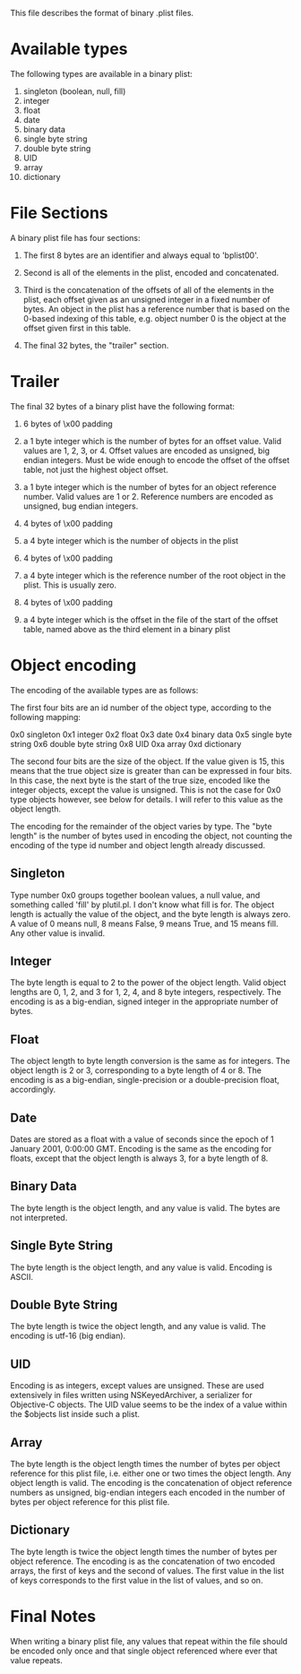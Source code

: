 This file describes the format of binary .plist files.

Available types
===============

The following types are available in a binary plist:

 1. singleton (boolean, null, fill)
 2. integer
 3. float
 4. date
 5. binary data
 6. single byte string
 7. double byte string
 8. UID
 9. array
 10. dictionary


File Sections
=============

A binary plist file has four sections:

1. The first 8 bytes are an identifier and always equal to 'bplist00'.

2. Second is all of the elements in the plist, encoded and concatenated.

3. Third is the concatenation of the offsets of all of the elements in the 
   plist, each offset given as an unsigned integer in a fixed number of 
   bytes. An object in the plist has a reference number that is based on the 
   0-based indexing of this table, e.g. object number 0 is the object at the 
   offset given first in this table.

4. The final 32 bytes, the "trailer" section.


Trailer
=======

The final 32 bytes of a binary plist have the following format:

  1. 6 bytes of \x00 padding
  
  2. a 1 byte integer which is the number of bytes for an offset value. 
     Valid values are 1, 2, 3, or 4. Offset values are encoded as unsigned, 
     big endian integers. Must be wide enough to encode the offset of the
     offset table, not just the highest object offset.
     
  3. a 1 byte integer which is the number of bytes for an object reference 
     number. Valid values are 1 or 2. Reference numbers are encoded as 
     unsigned, bug endian integers.
     
  4. 4 bytes of \x00 padding
  
  5. a 4 byte integer which is the number of objects in the plist
  
  6. 4 bytes of \x00 padding
  
  7. a 4 byte integer which is the reference number of the root object in 
     the plist. This is usually zero.
     
  8. 4 bytes of \x00 padding
  
  9. a 4 byte integer which is the offset in the file of the start of the 
     offset table, named above as the third element in a binary plist


Object encoding
===============

The encoding of the available types are as follows:

The first four bits are an id number of the object type, according to the 
following mapping:

 0x0 singleton
 0x1 integer
 0x2 float
 0x3 date
 0x4 binary data
 0x5 single byte string
 0x6 double byte string
 0x8 UID
 0xa array
 0xd dictionary

The second four bits are the size of the object. If the value given is 15, 
this means that the true object size is greater than can be expressed in 
four bits. In this case, the next byte is the start of the true size,
encoded like the integer objects, except the value is unsigned. This is not
the case for 0x0 type objects however, see below for details. I will refer to
this value as the object length.

The encoding for the remainder of the object varies by type. The "byte 
length" is the number of bytes used in encoding the object, not counting the 
encoding of the type id number and object length already discussed.


Singleton
---------

Type number 0x0 groups together boolean values, a null value, and something
called 'fill' by plutil.pl. I don't know what fill is for. The object length
is actually the value of the object, and the byte length is always zero. A
value of 0 means null, 8 means False, 9 means True, and 15 means fill. Any
other value is invalid.


Integer
-------

The byte length is equal to 2 to the power of the object length. Valid 
object lengths are 0, 1, 2, and 3 for 1, 2, 4, and 8 byte integers, 
respectively. The encoding is as a big-endian, signed integer in the 
appropriate number of bytes.


Float
-----

The object length to byte length conversion is the same as for integers. The 
object length is 2 or 3, corresponding to a byte length of 4 or 8. The 
encoding is as a big-endian, single-precision or a double-precision float,
accordingly.


Date
----

Dates are stored as a float with a value of seconds since the epoch of 1 
January 2001, 0:00:00 GMT. Encoding is the same as the encoding for floats,
except that the object length is always 3, for a byte length of 8.


Binary Data
-----------

The byte length is the object length, and any value is valid. The bytes are 
not interpreted.


Single Byte String
------------------

The byte length is the object length, and any value is valid. Encoding is
ASCII.


Double Byte String
------------------

The byte length is twice the object length, and any value is valid. The 
encoding is utf-16 (big endian).


UID
---

Encoding is as integers, except values are unsigned. These are used
extensively in files written using NSKeyedArchiver, a serializer for
Objective-C objects. The UID value seems to be the index of a value within
the $objects list inside such a plist.

Array
-----

The byte length is the object length times the number of bytes per object 
reference for this plist file, i.e. either one or two times the object 
length. Any object length is valid. The encoding is the concatenation of 
object reference numbers as unsigned, big-endian integers each encoded in 
the number of bytes per object reference for this plist file.


Dictionary
----------

The byte length is twice the object length times the number of bytes per 
object reference. The encoding is as the concatenation of two encoded 
arrays, the first of keys and the second of values. The first value in the 
list of keys corresponds to the first value in the list of values, and so 
on.

Final Notes
===========

When writing a binary plist file, any values that repeat within the file 
should be encoded only once and that single object referenced where ever 
that value repeats.
